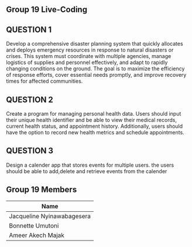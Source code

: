  ## Group 19 Live-Coding

 ## QUESTION 1
Develop a comprehensive disaster planning system that quickly allocates and deploys emergency resources in response to natural disasters or crises.
This system must coordinate with multiple agencies, manage logistics of supplies and personnel effectively, and adapt to rapidly changing conditions on the ground.
The goal is to maximize the efficiency of response efforts, cover essential needs promptly, and improve recovery times for affected communities.

## QUESTION 2
Create a program for managing personal health data. Users should input their unique health identifier and be able to view their medical records, current health status,
and appointment history. Additionally, users should have the option to record new health metrics and schedule appointments.

## QUESTION 3
Design a calender app that stores events for multiple users. the users should be able to add,delete and retrieve events from the calender

## Group 19 Members
|             Name              |
|-------------------------------|
|    Jacqueline Nyinawabagesera |
|    Bonnette Umutoni           |
|    Ameer Akech Majak          |



